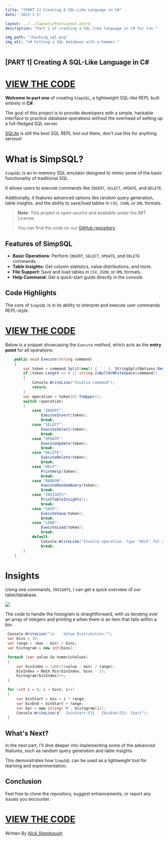 ```yaml
---
title: "[PART 1] Creating A SQL-Like Language in C#"
date: "2025-1-3"

layout: ../../layouts/PostLayout.astro
description: "Part 1 of creating a SQL-like language in C# for fun."

img_path: "/hacking_sql.png"
img_alt: "C# hitting a SQL database with a hammer."
---
```


[PART 1] Creating A SQL-Like Language in C#
-------------------------------------------

# [VIEW THE CODE](https://github.com/Sieep-Coding/SimpSQL/)

**Welcome to part one** of creating `SimpSQL`, a lightweight SQL-like REPL built entirely in **C#**. 

The goal of this project is to provide developers with a simple, hackable interface to practice database operations without the overhead of setting up a full-fledged SQL server.

[SQLite](https://www.sqlite.org/) is still the best SQL REPL tool out there, don't use this for anything serious!

What is SimpSQL?
================

`SimpSQL` is an in-memory SQL emulator designed to mimic some of the basic functionality of traditional SQL. 

It allows users to execute commands like `INSERT`, `SELECT`, `UPDATE`, and `DELETE`. 

Additionally, it features advanced options like random query generation, table insights, and the ability to save/load tables in `CSV`, `JSON`, or `XML` formats.

> **Note:** This project is open-source and available under the MIT License. 
> 
> You can find the code on our [GitHub repository](https://github.com/Sieep-Coding/).

Features of SimpSQL
-------------------

*   **Basic Operations:** Perform `INSERT`, `SELECT`, `UPDATE`, and `DELETE` commands.
*   **Table Insights:** Get column statistics, value distributions, and more.
*   **File Support:** Save and load tables in `CSV`, `JSON`, or `XML` formats.
*   **Help Command:** Get a quick-start guide directly in the console.

Code Highlights
---------------

The core of `SimpSQL` is in its ability to interpret and execute user commands REPL-style.

# [VIEW THE CODE](https://github.com/Sieep-Coding/SimpSQL/)

Below is a snippet showcasing the `Execute` method, which acts as the **entry point** for all operations:

```csharp
    public void Execute(string command)
    {
        var token = command.Split(new[] { ' ' }, StringSplitOptions.RemoveEmptyEntries);
        if (token.Length == 0 || string.IsNullOrWhiteSpace(command))
        {
            Console.WriteLine("Invalid command");
            return;
        }
        var operation = token[0].ToUpper();
        switch (operation)
        {
            case "INSERT":
                ExecuteInsert(token);
                break;
            case "SELECT":
                ExecuteSelect(token);
                break;
            case "UPDATE":
                ExecuteUpdate(token);
                break;
            case "DELETE":
                ExecuteDelete(token);
                break;
            case "HELP":
                PrintHelp(token);
                break;
            case "RANDOM":
                ExecuteRandomQuery(token);
                break;
            case "INSIGHTS":
                PrintTableInsights();
                break;
            case "SAVE":
                ExecuteSave(token);
                break;
            case "LOAD":
                ExecuteLoad(token);
                break;
            default:
                Console.WriteLine("Invalid operation. Type 'HELP' for a quick-start.");
                break;
        }
    }
```

Insights
========

Using one commands, `INSIGHTS`, I can get a quick overview of our table/database.

![](https://github.com/Sieep-Coding/SimpSQL/assets/simple-stats.png)

The code to handle the histogram is straightforward, with us iterating over an array of integers and printing `#` when there is an item that falls within a bin.


```csharp
 Console.WriteLine("\n    Value Distribution:");
 var bins = 10;
 var range = (max - min) / bins;
 var histogram = new int[bins];

 foreach (var value in numericValues)
 {
     var binIndex = (int)((value - min) / range);
     binIndex = Math.Min(binIndex, bins - 1);
     histogram[binIndex]++;
 }

 for (int i = 0; i < bins; i++)
 {
     var binStart = min + i * range;
     var binEnd = binStart + range;
     var bar = new string('#', histogram[i]);
     Console.WriteLine($"  {binStart:F2} - {binEnd:F2}: {bar}");
 }
```

What's Next?
------------

In the next part, I'll dive deeper into implementing some of the advanced features, such as random query generation and table insights. 

This demonstrates how `SimpSQL` can be used as a lightweight tool for learning and experimentation.

Conclusion
------------

Feel free to clone the repository, suggest enhancements, or report any issues you encounter. 

# [VIEW THE CODE](https://github.com/Sieep-Coding/SimpSQL/)

Written By [_Nick Stambaugh_](https://www.linkedin.com/in/nick-s-694241139/)
